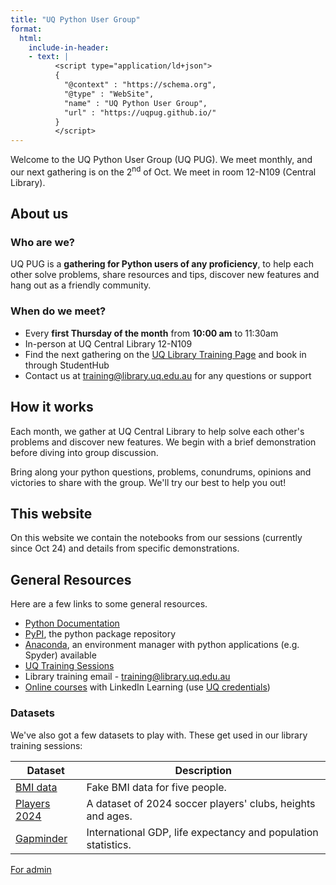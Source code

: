 ```yaml
---
title: "UQ Python User Group"
format:
  html:
    include-in-header:
    - text: |
          <script type="application/ld+json">
          {
            "@context" : "https://schema.org",
            "@type" : "WebSite",
            "name" : "UQ Python User Group",
            "url" : "https://uqpug.github.io/"
          }
          </script>
---
```


Welcome to the UQ Python User Group (UQ PUG). We meet monthly, and our next gathering is on the 2<sup>nd</sup> of Oct. We meet in room 12-N109 (Central Library).

## About us

### Who are we?

UQ PUG is a **gathering for Python users of any proficiency**, to help each other solve problems, share resources and tips, discover new features and hang out as a friendly community.

### When do we meet?

- Every **first Thursday of the month** from **10:00 am** to 11:30am
- In-person at UQ Central Library 12-N109
- Find the next gathering on the [UQ Library Training Page](https://web.library.uq.edu.au/library-services/training#keyword=Python%20User%20Group;campus=;weekstart=) and book in through StudentHub
- Contact us at [training@library.uq.edu.au](mailto:training@library.uq.edu.au) for any questions or support

## How it works

Each month, we gather at UQ Central Library to help solve each other's problems and discover new features. We begin with a brief demonstration before diving into group discussion.

Bring along your python questions, problems, conundrums, opinions and victories to share with the group. We'll try our best to help you out!

## This website

On this website we contain the notebooks from our sessions (currently since Oct 24) and details from specific demonstrations.

## General Resources

Here are a few links to some general resources.

- [Python Documentation](https://docs.python.org/3/)
- [PyPI](https://pypi.org/), the python package repository
- [Anaconda](https://www.anaconda.com/), an environment manager with python applications (e.g. Spyder) available
- [UQ Training Sessions](https://web.library.uq.edu.au/library-services/training)
- Library training email - [training@library.uq.edu.au](mailto:training@library.uq.edu.au)
- [Online courses](https://au.linkedin.com/learning/) with LinkedIn Learning (use [UQ credentials](https://web.library.uq.edu.au/library-services/training/linkedin-learning-online-courses))

### Datasets

We've also got a few datasets to play with. These get used in our library training sessions:

|Dataset|Description|
| --- | --- |
| [BMI data](datasets/BMI_data.csv) | Fake BMI data for five people. |
| [Players 2024](datasets/Players2024.csv) | A dataset of 2024 soccer players' clubs, heights and ages. |
| [Gapminder](datasets/gapminder.csv) | International GDP, life expectancy and population statistics. |

[For admin](googlec027a6a2057eb177.html)